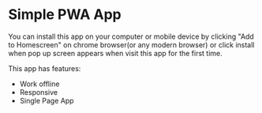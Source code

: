 # Simple PWA App

You can install this app on your computer or mobile device by clicking "Add to Homescreen" on chrome browser(or any modern browser) or click install when pop up screen appears when visit this app for the first time.

This app has features:

- Work offline
- Responsive
- Single Page App
